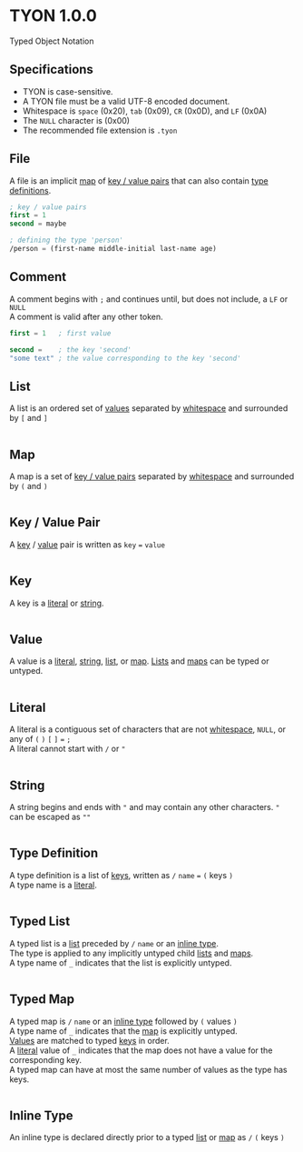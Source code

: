 # TYON 1.0.0

Typed Object Notation

## Specifications

* TYON is case-sensitive.
* A TYON file must be a valid UTF-8 encoded document.
* Whitespace is `space` (0x20), `tab` (0x09), `CR` (0x0D), and `LF` (0x0A)
* The `NULL` character is (0x00)
* The recommended file extension is `.tyon`

## File

A file is an implicit [map](#map) of [key / value pairs](#key--value-pair) that can also contain [type definitions](#type-definition).

```lisp
; key / value pairs
first = 1
second = maybe

; defining the type 'person'
/person = (first-name middle-initial last-name age)
```

## Comment

A comment begins with `;` and continues until, but does not include, a `LF` or `NULL`  
A comment is valid after any other token.

```lisp
first = 1   ; first value

second =    ; the key 'second'
"some text" ; the value corresponding to the key 'second'
```

## List

A list is an ordered set of [values](#value) separated by [whitespace](#specifications) and surrounded by `[` and `]`

```lisp
```

## Map

A map is a set of [key / value pairs](#key--value-pair) separated by [whitespace](#specifications) and surrounded by `(` and `)`

```lisp
```

## Key / Value Pair

A [key](#key) / [value](#value) pair is written as `key` `=` `value`

```lisp
```

## Key

A key is a [literal](#literal) or [string](#string).

```lisp
```

## Value

A value is a [literal](#literal), [string](#string), [list](#list), or [map](#map). [Lists](#list) and [maps](#map) can be typed or untyped.

```lisp
```

## Literal

A literal is a contiguous set of characters that are not [whitespace](#specifications), `NULL`, or any of `(` `)` `[` `]` `=` `;`  
A literal cannot start with `/` or `"`

```lisp
```

## String

A string begins and ends with `"` and may contain any other characters. `"` can be escaped as `""`

```lisp
```

## Type Definition

A type definition is a list of [keys](#key), written as `/` `name` `=` `(` keys `)`  
A type name is a [literal](#literal).

```lisp
```

## Typed List

A typed list is a [list](#list) preceded by `/` `name` or an [inline type](#inline-type).  
The type is applied to any implicitly untyped child [lists](#list) and [maps](#map).  
A type name of `_` indicates that the list is explicitly untyped.

```lisp
```

## Typed Map

A typed map is `/` `name` or an [inline type](#inline-type) followed by `(` values `)`  
A type name of `_` indicates that the [map](#map) is explicitly untyped.  
[Values](#value) are matched to typed [keys](#key) in order.  
A [literal](#literal) value of `_` indicates that the map does not have a value for the corresponding key.  
A typed map can have at most the same number of values as the type has keys.

```lisp
```

## Inline Type

An inline type is declared directly prior to a typed [list](#typed-list) or [map](#typed-map) as `/` `(` keys `)`

```lisp
```

